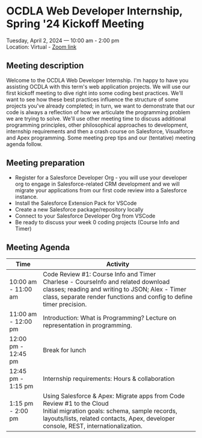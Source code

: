 
<style type="text/css">
.my-table tr:first-child {
    width: 250px;
}
</style>
# OCDLA Web Developer Internship, Spring '24 Kickoff Meeting
Tuesday, April 2, 2024 &mdash; 10:00 am - 2:00 pm<br />
Location: Virtual - [Zoom link](https://us02web.zoom.us/j/88966004606)

## Meeting description
Welcome to the OCDLA Web Developer Internship.  I'm happy to have you assisting OCDLA with this term's web application projects.  We will use our first kickoff meeting to dive right into some coding best practices.  We'll want to see how these best practices influence the structure of some projects you've already completed; in turn, we want to demonstrate that our code is always a reflection of how we articulate the programming problem we are trying to solve. We'll use other meeting time to discuss additional programming principles, other philosophical approaches to development, internship requirements and then a crash course on Salesforce, Visualforce and Apex programming.  Some meeting prep tips and our (tentative) meeting agenda follow.


## Meeting preparation
* Register for a Salesforce Developer Org - you will use your developer org to engage in Salesforce-related CRM development and we will  migrate your applications from our first code review into a Salesforce instance.
* Install the Salesforce Extension Pack for VSCode
* Create a new Salesforce package/repository locally
* Connect to your Salesforce Developer Org from VSCode
* Be ready to discuss your week 0 coding projects (Course Info and Timer)

## Meeting Agenda
<div class="my-table">

| Time | Activity
| --- | ---
| 10:00 am - 11:00 am | Code Review #1: Course Info and Timer<br />Charlese - CourseInfo and related download classes; reading and writing to JSON; Alex - Timer class, separate render functions and config to define timer precision.
| 11:00 am - 12:00 pm | Introduction: What is Programming?  Lecture on representation in programming.
| 12:00 pm - 12:45 pm | Break for lunch
| 12:45 pm - 1:15 pm | Internship requirements: Hours & collaboration
| 1:15 pm - 2:00 pm | Using Salesforce & Apex: Migrate apps from Code Review #1 to the Cloud<br />Initial migration goals: schema, sample records, layouts/lists, related contacts, Apex, developer console, REST, internationalization.

</div>

